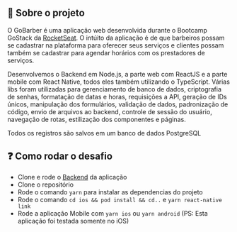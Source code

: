 ## :rocket: Sobre o projeto

O GoBarber é uma aplicação web desenvolvida durante o Bootcamp GoStack da [RocketSeat](https://rocketseat.com.br/).
O intúito da aplicação é de que barbeiros possam se cadastrar na plataforma para oferecer seus serviços e clientes possam também se cadastrar para agendar horários com os prestadores de serviços.

Desenvolvemos o Backend em Node.js, a parte web com ReactJS e a parte mobile com React Native, todos eles também utilizando o TypeScript.
Várias libs foram utilizadas para gerenciamento de banco de dados, criptografia de senhas, formatação de datas e horas, requisições a API, geração de IDs únicos, manipulação dos formulários, validação de dados, padronização de código, envio de arquivos ao backend, controle de sessão do usuário, navegação de rotas, estilização dos componentes e páginas.

Todos os registros são salvos em um banco de dados PostgreSQL

## :question: Como rodar o desafio

- Clone e rode o [Backend](https://github.com/rafael399/go-barber-backend) da aplicação
- Clone o repositório
- Rode o comando `yarn` para instalar as dependencias do projeto
- Rode o comando `cd ios && pod install && cd..` e `yarn react-native link`
- Rode a aplicação Mobile com `yarn ios` ou `yarn android` (PS: Esta aplicação foi testada somente no iOS)

<!-- ## :camera: -->

